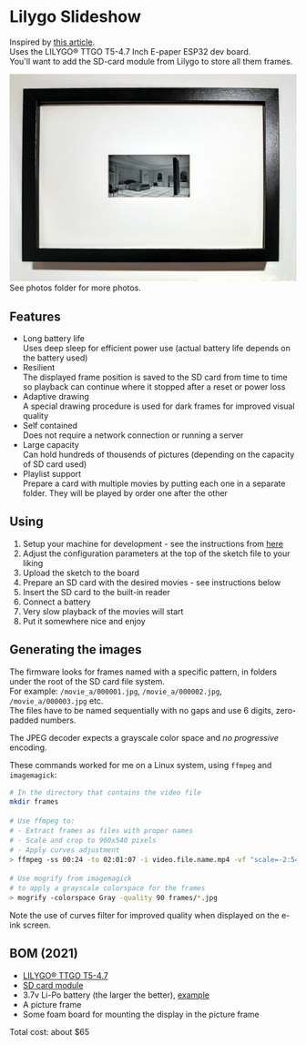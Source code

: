 # Lilygo Slideshow

Inspired by [this article](https://debugger.medium.com/how-to-build-a-very-slow-movie-player-in-2020-c5745052e4e4).  
Uses the LILYGO® TTGO T5-4.7 Inch E-paper ESP32 dev board.  
You'll want to add the SD-card module from Lilygo to store all them frames.

![Photo1](photos/front.jpg)
See photos folder for more photos.

## Features

- Long battery life  
  Uses deep sleep for efficient power use (actual battery life depends on the battery used)
- Resilient  
  The displayed frame position is saved to the SD card from time to time so playback can continue where it stopped after a reset or power loss
- Adaptive drawing  
  A special drawing procedure is used for dark frames for improved visual quality
- Self contained  
  Does not require a network connection or running a server
- Large capacity  
  Can hold hundreds of thousends of pictures (depending on the capacity of SD card used)
- Playlist support  
  Prepare a card with multiple movies by putting each one in a separate folder. They will be played by order one after the other

## Using

1. Setup your machine for development - see the instructions from [here](https://github.com/Xinyuan-LilyGO/LilyGo-EPD47)
2. Adjust the configuration parameters at the top of the sketch file to your liking
3. Upload the sketch to the board
4. Prepare an SD card with the desired movies - see instructions below
5. Insert the SD card to the built-in reader
6. Connect a battery
7. Very slow playback of the movies will start
8. Put it somewhere nice and enjoy

## Generating the images

The firmware looks for frames named with a specific pattern, in folders under the root of the SD card file system.  
For example: `/movie_a/000001.jpg`, `/movie_a/000002.jpg`, `/movie_a/000003.jpg` etc.  
The files have to be named sequentially with no gaps and use 6 digits, zero-padded numbers.

The JPEG decoder expects a grayscale color space and _no progressive_ encoding.

These commands worked for me on a Linux system, using `ffmpeg` and `imagemagick`:

```bash
# In the directory that contains the video file
mkdir frames

# Use ffmpeg to:
# - Extract frames as files with proper names
# - Scale and crop to 960x540 pixels
# - Apply curves adjustment
> ffmpeg -ss 00:24 -to 02:01:07 -i video.file.name.mp4 -vf "scale=-2:540,crop=960:540,eq=saturation=0,lutrgb='r=clipval:g=clipval:b=clipval',curves=all='0/0 0.06/0.23 0.13/0.41 0.200/0.55 0.37/0.70 0.63/0.84 1/1'" -r 1 -qscale:v 2 frames/%06d.jpg

# Use mogrify from imagemagick
# to apply a grayscale colorspace for the frames
> mogrify -colorspace Gray -quality 90 frames/*.jpg
```

Note the use of curves filter for improved quality when displayed on the e-ink screen.

## BOM (2021)
- [LILYGO® TTGO T5-4.7](https://www.aliexpress.com/item/1005002006058892.html)
- [SD card module](https://www.aliexpress.com/item/1005002317501092.html)
- 3.7v Li-Po battery (the larger the better), [example](https://www.aliexpress.com/item/4001116123943.html)
- A picture frame
- Some foam board for mounting the display in the picture frame  

Total cost: about $65 